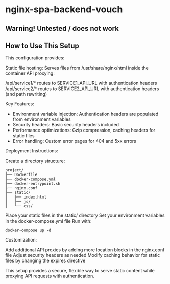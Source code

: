 # nginx-spa-backend-vouch

## Warning! Untested / does not work

## How to Use This Setup

This configuration provides:

Static file hosting: Serves files from /usr/share/nginx/html inside the container
API proxying:

/api/service1/* routes to SERVICE1_API_URL with authentication headers
/api/service2/* routes to SERVICE2_API_URL with authentication headers (and path rewriting)

Key Features:

- Environment variable injection: Authentication headers are populated from environment variables
- Security headers: Basic security headers included
- Performance optimizations: Gzip compression, caching headers for static files
- Error handling: Custom error pages for 404 and 5xx errors

Deployment Instructions:

Create a directory structure:

```
project/
├── Dockerfile
├── docker-compose.yml
├── docker-entrypoint.sh
├── nginx.conf
├── static/
│   ├── index.html
│   ├── js/
│   └── css/
```

Place your static files in the static/ directory
Set your environment variables in the docker-compose.yml file
Run with:

```
docker-compose up -d
```

Customization:

Add additional API proxies by adding more location blocks in the nginx.conf file
Adjust security headers as needed
Modify caching behavior for static files by changing the expires directive

This setup provides a secure, flexible way to serve static content while proxying API requests with authentication.
